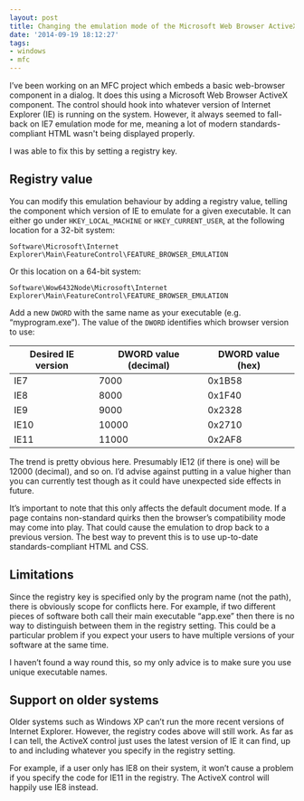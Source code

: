 ```yaml
---
layout: post
title: Changing the emulation mode of the Microsoft Web Browser ActiveX control
date: '2014-09-19 18:12:27'
tags:
- windows
- mfc
---
```


I’ve been working on an MFC project which embeds a basic web-browser component in a dialog. It does this using a Microsoft Web Browser ActiveX component. The control should hook into whatever version of Internet Explorer (IE) is running on the system. However, it always seemed to fall-back on IE7 emulation mode for me, meaning a lot of modern standards-compliant HTML wasn't being displayed properly.

I was able to fix this by setting a registry key.

## Registry value

You can modify this emulation behaviour by adding a registry value, telling the component which version of IE to emulate for a given executable. It can either go under `HKEY_LOCAL_MACHINE` or `HKEY_CURRENT_USER`, at the following location for a 32-bit system:

`Software\Microsoft\Internet Explorer\Main\FeatureControl\FEATURE_BROWSER_EMULATION`

Or this location on a 64-bit system:

`Software\Wow6432Node\Microsoft\Internet Explorer\Main\FeatureControl\FEATURE_BROWSER_EMULATION`

Add a new `DWORD` with the same name as your executable (e.g. “myprogram.exe”). The value of the `DWORD` identifies which browser version to use:

| Desired IE version | DWORD value (decimal) | DWORD value (hex) |
| ------------------ | --------------------- | ----------------- |
| IE7                | 7000                  | 0x1B58            |
| IE8                | 8000                  | 0x1F40            |
| IE9                | 9000                  | 0x2328            |
| IE10               | 10000                 | 0x2710            |
| IE11               | 11000                 | 0x2AF8            |

The trend is pretty obvious here. Presumably IE12 (if there is one) will be 12000 (decimal), and so on. I’d advise against putting in a value higher than you can currently test though as it could have unexpected side effects in future.

It’s important to note that this only affects the default document mode. If a page contains non-standard quirks then the browser’s compatibility mode may come into play. That could cause the emulation to drop back to a previous version. The best way to prevent this is to use up-to-date standards-compliant HTML and CSS.

## Limitations

Since the registry key is specified only by the program name (not the path), there is obviously scope for conflicts here. For example, if two different pieces of software both call their main executable “app.exe” then there is no way to distinguish between them in the registry setting. This could be a particular problem if you expect your users to have multiple versions of your software at the same time.

I haven’t found a way round this, so my only advice is to make sure you use unique executable names.

## Support on older systems

Older systems such as Windows XP can’t run the more recent versions of Internet Explorer. However, the registry codes above will still work. As far as I can tell, the ActiveX control just uses the latest version of IE it can find, up to and including whatever you specify in the registry setting.

For example, if a user only has IE8 on their system, it won’t cause a problem if you specify the code for IE11 in the registry. The ActiveX control will happily use IE8 instead.
